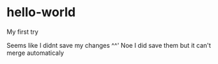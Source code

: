 # hello-world
My first try

Seems like I didnt save my changes ^^' 
Noe I did save them but it can't merge automaticaly
